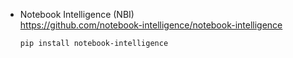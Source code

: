 - Notebook Intelligence (NBI)  
    https://github.com/notebook-intelligence/notebook-intelligence  

    ```
    pip install notebook-intelligence
    ```

